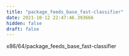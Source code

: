 ```yaml
---
title: "package_feeds_base_fast-classifier"
date: 2021-10-12 22:47:46.393666
hidden: false
draft: false
---
```


x86/64/package_feeds_base_fast-classifier

